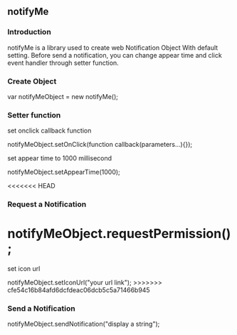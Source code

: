 ## notifyMe
### Introduction

notifyMe is a library used to create web Notification Object With default setting.
Before send a notification, you can change appear time and click event handler through setter function.

### Create Object

var notifyMeObject = new notifyMe();

### Setter function

<p>set onclick callback function</p>
notifyMeObject.setOnClick(function callback(parameters...){});

<p>set appear time to 1000 millisecond</p>
notifyMeObject.setAppearTime(1000);

<<<<<<< HEAD
### Request a Notification
notifyMeObject.requestPermission();
=======
<p>set icon url</p>
notifyMeObject.setIconUrl("your url link");
>>>>>>> cfe54c16b84afd6dcfdeac06dcb5c5a71466b945

### Send a Notification
notifyMeObject.sendNotification("display a string");
